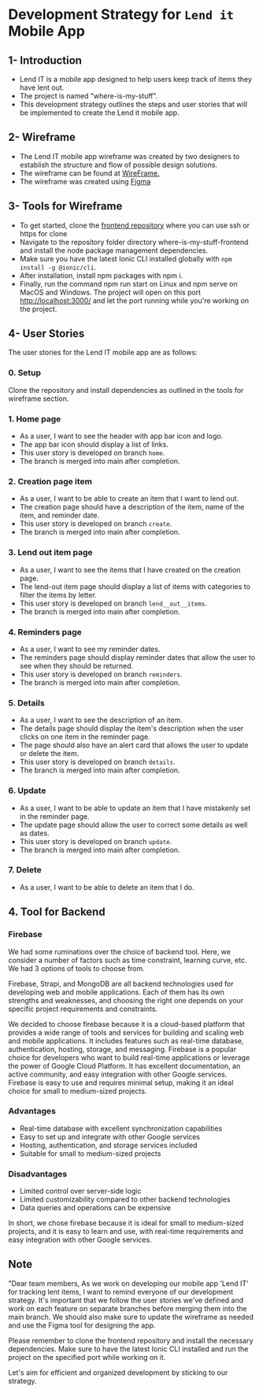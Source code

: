 # Development Strategy for `Lend it` Mobile App

## 1- Introduction

- Lend IT is a mobile app designed to help users keep track of items they have lent out.
- The project is named "where-is-my-stuff".
- This development strategy outlines the steps and user stories that will be implemented to create the Lend it mobile app.

## 2- Wireframe

- The Lend IT mobile app wireframe was created by two designers to establish the structure and flow of possible design solutions.
- The wireframe can be found at [WireFrame.](assets/prototype.png)
- The wireframe was created using [Figma](https://www.figma.com/file/vfAwWuY4Lr3s50Uvv7jgN5/Whrere-is-my-stuff?node-id=0-1&t=1aTz189fCtVNjumx-0)

## 3- Tools for Wireframe

- To get started, clone the [frontend repository](https://github.com/HYF-Class19/where-is-my-stuff-frontend) where you can use ssh or https for clone
- Navigate to the repository folder directory where-is-my-stuff-frontend and install the node package management dependencies.
- Make sure you have the latest Ionic CLI installed globally with  `npm install -g @ionic/cli`.
- After installation, install npm packages with npm i.
- Finally, run the command npm run start on Linux and npm serve on MacOS and Windows. The project will open on this port [http://localhost:3000/](http://localhost:3000/) and let the port running while you're working on the project.

## 4- User Stories

The user stories for the Lend IT mobile app are as follows:

### 0. Setup

Clone the repository and install dependencies as outlined in the tools for wireframe section.

### 1. Home page

- As a user, I want to see the header with app bar icon and logo.
- The app bar icon should display a list of links.
- This user story is developed on branch `home`.
- The branch is merged into main after completion.

### 2. Creation page item

- As a user, I want to be able to create an item that I want to lend out.
- The creation page should have a description of the item, name of the item, and reminder date.
- This user story is developed on branch `create`.
- The branch is merged into main after completion.

### 3. Lend out item page

- As a user, I want to see the items that I have created on the creation page.
- The lend-out item page should display a list of items with categories to filter the items by letter.
- This user story is developed on branch `lend__out__items`.
- The branch is merged into main after completion.

### 4. Reminders page

- As a user, I want to see my reminder dates.
- The reminders page should display reminder dates that allow the user to see when they should be returned.
- This user story is developed on branch `reminders`.
- The branch is merged into main after completion.

### 5. Details

- As a user, I want to see the description of an item.
- The details page should display the item's description when the user clicks on one item in the reminder page.
- The page should also have an alert card that allows the user to update or delete the item.
- This user story is developed on branch `details`.
- The branch is merged into main after completion.

### 6. Update

- As a user, I want to be able to update an item that I have mistakenly set in the reminder page.
- The update page should allow the user to correct some details as well as dates.
- This user story is developed on branch `update`.
- The branch is merged into main after completion.

### 7. Delete

- As a user, I want to be able to delete an item that I do.

## 4. Tool for Backend

### Firebase

We had some ruminations over the choice of backend tool. Here, we consider a number of factors such as time constraint, learning curve, etc. We had 3 options of tools to choose from.

Firebase, Strapi, and MongoDB are all backend technologies used for developing web and mobile applications. Each of them has its own strengths and weaknesses, and choosing the right one depends on your specific project requirements and constraints.

We decided to choose firebase because it is a cloud-based platform that provides a wide range of tools and services for building and scaling web and mobile applications. It includes features such as real-time database, authentication, hosting, storage, and messaging. Firebase is a popular choice for developers who want to build real-time applications or leverage the power of Google Cloud Platform. It has excellent documentation, an active community, and easy integration with other Google services. Firebase is easy to use and requires minimal setup, making it an ideal choice for small to medium-sized projects.

### Advantages

- Real-time database with excellent synchronization capabilities
- Easy to set up and integrate with other Google services
- Hosting, authentication, and storage services included
- Suitable for small to medium-sized projects

### Disadvantages

- Limited control over server-side logic
- Limited customizability compared to other backend technologies
- Data queries and operations can be expensive

In short, we chose firebase because it is ideal for small to medium-sized projects, and it is easy to learn and use, with real-time requirements and easy integration with other Google services.

## Note

"Dear team members,
As we work on developing our mobile app 'Lend IT' for tracking lent items, I want to remind everyone of our development strategy. It's important that we follow the user stories we've defined and work on each feature on separate branches before merging them into the main branch. We should also make sure to update the wireframe as needed and use the Figma tool for designing the app.

Please remember to clone the frontend repository and install the necessary dependencies. Make sure to have the latest Ionic CLI installed and run the project on the specified port while working on it.

Let's aim for efficient and organized development by sticking to our strategy.